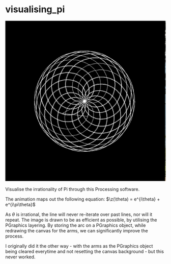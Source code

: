# visualising_pi
![alt text](https://github.com/Ademsk1/visualising_pi/blob/main/30s.png?raw=true)

Visualise the irrationality of Pi through this Processing software.

The animation maps out the following equation:
$\z(\theta) = e^{i\theta} + e^{i\pi\theta}$

As $\theta$ is irrational, the line will never re-iterate over past lines, nor will it repeat. The image is drawn to be as efficient as possible, by utilising the PGraphics layering. By storing the arc on a PGraphics object, while redrawing the canvas for the arms, we can significantly improve the process.



 I originally did it the other way - with the arms as the PGraphics object being cleared everytime and not resetting the canvas background - but this never worked. 
